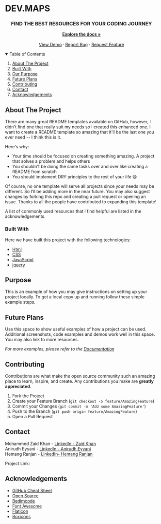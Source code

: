 # DEV.MAPS

  <h3 align="center">FIND THE BEST RESOURCES FOR YOUR CODING JOURNEY </h3>

  <p align="center">
    <a href="https://github.com/ZaidKhan2002/DEV.MAPS"><strong>Explore the docs »</strong></a>
    <br />
    <br />
    <a href="https://zaidkhan2002.github.io/DEV.MAPS/">View Demo</a>
    ·
    <a href="https://github.com/ZaidKhan2002/DEV.MAPS/issues">Report Bug</a>
    ·
    <a href="https://github.com/ZaidKhan2002/DEV.MAPS/issues">Request Feature</a>
  </p>
</p>



<!-- TABLE OF CONTENTS -->
<details open="open">
  <summary>Table of Contents</summary>
  <ol>
    <li>
      <a href="#about-the-project">About The Project</a>
    </li>
    <li>
      <a href="#built-with">Built With</a>
    </li>
    <li><a href="#purpose">Our Purpose</a></li>
    <li><a href="#future-plans">Future Plans</a></li>
    <li><a href="#contributing">Contributing</a></li>
    <li><a href="#contact">Contact</a></li>
    <li><a href="#acknowledgements">Acknowledgements</a></li>
  </ol>
</details>



<!-- ABOUT THE PROJECT -->
## About The Project

There are many great README templates available on GitHub, however, I didn't find one that really suit my needs so I created this enhanced one. I want to create a README template so amazing that it'll be the last one you ever need -- I think this is it.

Here's why:
* Your time should be focused on creating something amazing. A project that solves a problem and helps others
* You shouldn't be doing the same tasks over and over like creating a README from scratch
* You should implement DRY principles to the rest of your life :smile:

Of course, no one template will serve all projects since your needs may be different. So I'll be adding more in the near future. You may also suggest changes by forking this repo and creating a pull request or opening an issue. Thanks to all the people have contributed to expanding this template!

A list of commonly used resources that I find helpful are listed in the acknowledgements.

### Built With

Here we have built this project with the following technologies:

* [Html](https://html.com/)
* [CSS](https://css-tricks.com/)
* [JavaScript](https://www.javascript.com/)
* [jquery](https://jquery.com)



<!-- Purpose -->
## Purpose

This is an example of how you may give instructions on setting up your project locally.
To get a local copy up and running follow these simple example steps.


<!-- Future Plans -->
## Future Plans

Use this space to show useful examples of how a project can be used. Additional screenshots, code examples and demos work well in this space. You may also link to more resources.

_For more examples, please refer to the [Documentation](https://example.com)_


<!-- CONTRIBUTING -->
## Contributing

Contributions are what make the open source community such an amazing place to learn, inspire, and create. Any contributions you make are **greatly appreciated**.

1. Fork the Project
2. Create your Feature Branch (`git checkout -b feature/AmazingFeature`)
3. Commit your Changes (`git commit -m 'Add some AmazingFeature'`)
4. Push to the Branch (`git push origin feature/AmazingFeature`)
5. Open a Pull Request


<!-- CONTACT -->
## Contact

Mohammed Zaid Khan - [LinkedIn - Zaid Khan](https://www.linkedin.com/in/zaid-khan-a342231b5/)<br>
Anirudh Eyyani - [LinkedIn - Anirudh Eyyani](https://www.linkedin.com/in/anirudh-eyyani-3036671ba/)<br>
Hemang Ranjan - [LinkedIn- Hemang Ranjan](https://www.linkedin.com/in/hemang-ranjan-789384134/)<br>

Project Link: 



<!-- ACKNOWLEDGEMENTS -->
## Acknowledgements
* [GitHub Cheat Sheet](https://education.github.com/git-cheat-sheet-education.pdf)
* [Open Source ](https://opensource.org/)
* [Bedimcode](https://github.com/bedimcode)
* [Font Awesome](https://fontawesome.com)
* [Flaticon](https://www.flaticon.com/)
* [Boxicons](https://boxicons.com/)
